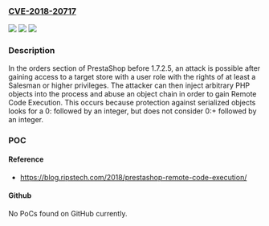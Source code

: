 ### [CVE-2018-20717](https://cve.mitre.org/cgi-bin/cvename.cgi?name=CVE-2018-20717)
![](https://img.shields.io/static/v1?label=Product&message=n%2Fa&color=blue)
![](https://img.shields.io/static/v1?label=Version&message=n%2Fa&color=blue)
![](https://img.shields.io/static/v1?label=Vulnerability&message=n%2Fa&color=brighgreen)

### Description

In the orders section of PrestaShop before 1.7.2.5, an attack is possible after gaining access to a target store with a user role with the rights of at least a Salesman or higher privileges. The attacker can then inject arbitrary PHP objects into the process and abuse an object chain in order to gain Remote Code Execution. This occurs because protection against serialized objects looks for a 0: followed by an integer, but does not consider 0:+ followed by an integer.

### POC

#### Reference
- https://blog.ripstech.com/2018/prestashop-remote-code-execution/

#### Github
No PoCs found on GitHub currently.

